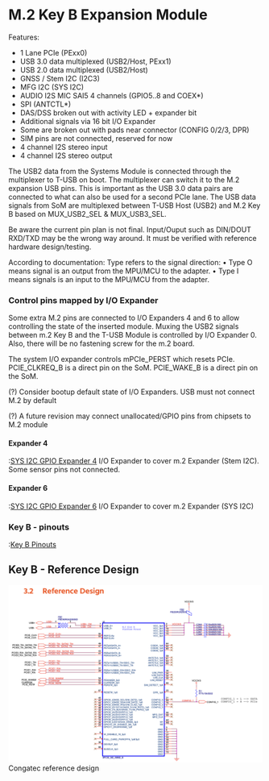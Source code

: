 # M.2 Key B Expansion Module

Features:

- 1 Lane PCIe (PExx0)
- USB 3.0 data multiplexed (USB2/Host, PExx1)
- USB 2.0 data multiplexed (USB2/Host)
- GNSS / Stem I2C (I2C3)
- MFG I2C (SYS I2C)
- AUDIO I2S MIC SAI5 4 channels (GPIO5..8 and COEX*)
- SPI (ANTCTL*)
- DAS/DSS broken out with activity LED + expander bit
- Additional signals via 16 bit I/O Expander
- Some are broken out with pads near connector (CONFIG 0/2/3, DPR)
- SIM pins are not connected, reserved for now
- 4 channel I2S stereo input
- 4 channel I2S stereo output

The USB2 data from the Systems Module is connected through the multiplexer to T-USB on boot. The multiplexer 
can switch it to the M.2 expansion USB pins. This is important as the USB 3.0 data pairs are connected to
what can also be used for a second PCIe lane.
The USB data signals from SoM are multiplexed between T-USB Host (USB2) and M.2 Key B based on MUX_USB2_SEL & MUX_USB3_SEL.

Be aware the current pin plan is not final. Input/Ouput such as DIN/DOUT RXD/TXD may be the wrong way around.
It must be verified with reference hardware design/testing.

According to documentation: Type refers to the signal direction:
• Type O means signal is an output from the MPU/MCU to the adapter. 
• Type I means signals is an input to the MPU/MCU from the adapter.


### Control pins mapped by I/O Expander

Some extra M.2 pins are connected to I/O Expanders 4 and 6 to allow controlling the state of the inserted module.
Muxing the USB2 signals between m.2 Key B and the T-USB Module is controlled by I/O Expander 0.
Also, there will be no fastening screw for the m.2 board.

The system I/O expander controls mPCIe_PERST which resets PCIe.
PCIE_CLKREQ_B is a direct pin on the SoM.
PCIE_WAKE_B is a direct pin on the SoM. 

(?) Consider bootup default state of I/O Expanders. USB must not connect M.2 by default

(?) A future revision may connect unallocated/GPIO pins from chipsets to M.2 module


#### Expander 4

:[SYS I2C GPIO Expander 4](../pinouts/I2C_EXPANDER_4.md)
I/O Expander to cover m.2 Expander (Stem I2C).
Some sensor pins not connected.

#### Expander 6

:[SYS I2C GPIO Expander 6](../pinouts/I2C_EXPANDER_6.md)
I/O Expander to cover m.2 Expander (SYS I2C)


### Key B - pinouts

:[Key B Pinouts](../pinouts/M2_KEY_B_CONNECTOR.md)


## Key B - Reference Design

![Congatec reference design SSD Key B](../refs/AM43-M2-SSD-reference-design.png)
Congatec reference design
